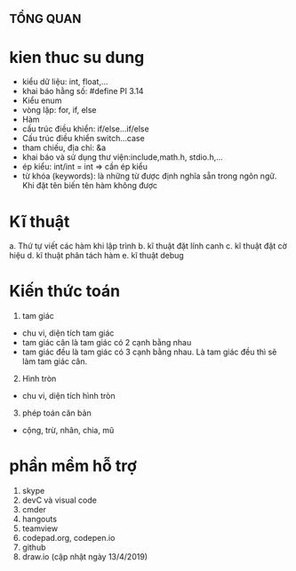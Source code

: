 ## TỔNG QUAN
# kien thuc su dung
- kiểu dữ liệu: int, float,...
- khai báo hằng số:
    #define PI 3.14
- Kiểu enum
- vòng lặp: for, if, else
- Hàm
- cấu trúc điều khiển: if/else...if/else
- Cấu trúc điều khiển switch...case
- tham chiếu, địa chỉ: &a
- khai báo và sử dụng thư viện:include,math.h, stdio.h,...
- ép kiểu: int/int = int => cần ép kiểu
- từ khóa (keywords): là những từ được định nghĩa sẵn trong ngôn ngữ. Khi đặt tên biến tên hàm không được 
# Kĩ thuật
 a. Thứ tự viết các hàm khi lập trình 
 b. kĩ thuật đặt lính canh
 c. kĩ thuật đặt cờ hiệu
 d. kĩ thuật phân tách hàm
 e. kĩ thuật debug
# Kiến thức toán
1. tam giác
- chu vi, diện tích tam giác
- tam giác cân là tam giác có 2 cạnh bằng nhau
- tam giác đều là tam giác có 3 cạnh bằng nhau. Là tam giác đều thì sẽ làm tam giác cân.
2. Hình tròn
- chu vi, diện tích hình tròn
3. phép toán căn bản
- cộng, trừ, nhân, chia, mũ
# phần mềm hỗ trợ
1. skype
2. devC và visual code
3. cmder
4. hangouts
5. teamview
6. codepad.org, codepen.io
7. github
8. draw.io
(cập nhật ngày 13/4/2019)